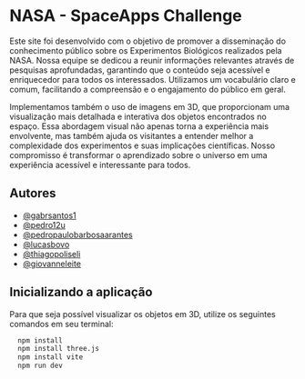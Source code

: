 
# NASA - SpaceApps Challenge

Este site foi desenvolvido com o objetivo de promover a disseminação do conhecimento público sobre os Experimentos Biológicos realizados pela NASA. Nossa equipe se dedicou a reunir informações relevantes através de pesquisas aprofundadas, garantindo que o conteúdo seja acessível e enriquecedor para todos os interessados. Utilizamos um vocabulário claro e comum, facilitando a compreensão e o engajamento do público em geral.

Implementamos também o uso de imagens em 3D, que proporcionam uma visualização mais detalhada e interativa dos objetos encontrados no espaço. Essa abordagem visual não apenas torna a experiência mais envolvente, mas também ajuda os visitantes a entender melhor a complexidade dos experimentos e suas implicações científicas. Nosso compromisso é transformar o aprendizado sobre o universo em uma experiência acessível e interessante para todos.
## Autores

- [@gabrsantos1](https://github.com/gabrsantos1)
- [@pedro12u](https://github.com/pedro12u)
- [@pedropaulobarbosaarantes](https://github.com/PedroPauloBarbosaArantes)
- [@lucasbovo](https://github.com/LucasBovo)
- [@thiagopoliseli](https://github.com/ThiagoPoliseli)
- [@giovanneleite](https://www.github.com/octokatherine)


## Inicializando a aplicação

Para que seja possível visualizar os objetos em 3D, utilize os seguintes comandos em seu terminal:

```bash
  npm install
  npm install three.js
  npm install vite
  npm run dev
```

